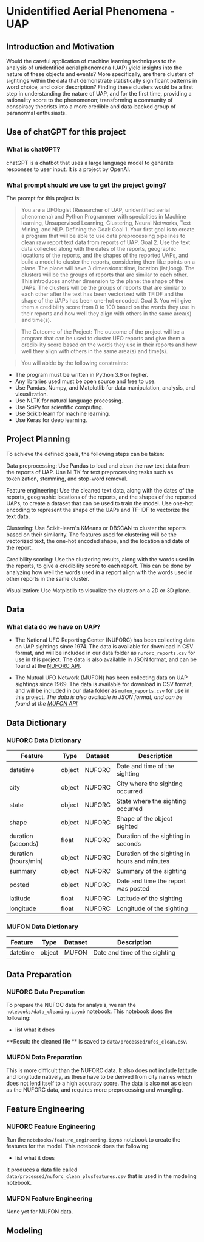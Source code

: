 # Unidentified Aerial Phenomena - UAP

## Introduction and Motivation
Would the careful application of machine learning techniques to the analysis of unidentified aerial phenomena (UAP) yield insights into the nature of these objects and events? More specifically, are there clusters of sightings within the data that demonstrate statistically significant patterns in word choice, and color description? Finding these clusters would be a first step in understanding the nature of UAP, and for the first time, providing a rationality score to the phenomenon; transforming a community of conspiracy theorists into a more credible and data-backed group of paranormal enthusiasts.

## Use of chatGPT for this project

### What is chatGPT?

chatGPT is a chatbot that uses a large language model to generate responses to user input. It is a project by OpenAI.

### What prompt should we use to get the project going?

The prompt for this project is:

> You are a UFOlogist (Researcher of UAP, unidentified aerial phenomena) and Python Programmer with specialities in Machine learning, Unsupervised Learning, Clustering, Neural Networks, Text Mining, and NLP.
> Defining the Goal:
> Goal 1. Your first goal is to create a program that will be able to use data preprocessing pipelines to clean raw report text data from reports of UAP.
> Goal 2. Use the text data collected along with the dates of the reports, geographic locations of the reports, and the shapes of the reported UAPs, and build a model to cluster the reports, considering them like points on a plane. The plane will have 3 dimensions: time, location (lat,long). The clusters will be the groups of reports that are similar to each other. This introduces another dimension to the plane: the shape of the UAPs. The clusters will be the groups of reports that are similar to each other after the text has been vectorized with TFIDF and the shape of the UAPs has been one-hot encoded.
> Goal 3. You will give them a credibility score from 0 to 100 based on the words they use in their reports and how well they align with others in the same area(s) and time(s).

> The Outcome of the Project: The outcome of the project will be a program that can be used to cluster UFO reports and give them a credibility score based on the words they use in their reports and how well they align with others in the same area(s) and time(s).

> You will abide by the following constraints:
* The program must be written in Python 3.6 or higher.
* Any libraries used must be open source and free to use.
* Use Pandas, Numpy, and Matplotlib for data manipulation, analysis, and visualization.
* Use NLTK for natural language processing.
* Use SciPy for scientific computing.
* Use Scikit-learn for machine learning.
* Use Keras for deep learning.

## Project Planning

To achieve the defined goals, the following steps can be taken:

Data preprocessing: Use Pandas to load and clean the raw text data from the reports of UAP. Use NLTK for text preprocessing tasks such as tokenization, stemming, and stop-word removal.

Feature engineering: Use the cleaned text data, along with the dates of the reports, geographic locations of the reports, and the shapes of the reported UAPs, to create a dataset that can be used to train the model. Use one-hot encoding to represent the shape of the UAPs and TF-IDF to vectorize the text data.

Clustering: Use Scikit-learn's KMeans or DBSCAN to cluster the reports based on their similarity. The features used for clustering will be the vectorized text, the one-hot encoded shape, and the location and date of the report.

Credibility scoring: Use the clustering results, along with the words used in the reports, to give a credibility score to each report. This can be done by analyzing how well the words used in a report align with the words used in other reports in the same cluster.

Visualization: Use Matplotlib to visualize the clusters on a 2D or 3D plane.


## Data

### What data do we have on UAP?

* The National UFO Reporting Center (NUFORC) has been collecting data on UAP sightings since 1974. The data is available for download in CSV format, and will be included in our data folder as `nuforc_reports.csv` for use in this project. The data is also available in JSON format, and can be found at the [NUFORC API](https://www.nuforc.org/webreports.html).

* The Mutual UFO Network (MUFON) has been collecting data on UAP sightings since 1969. The data is available for download in CSV format, and will be included in our data folder as `mufon_reports.csv` for use in this project. *The data is also available in JSON format, and can be found at the [MUFON API](https://api.mufon.com/).*

## Data Dictionary

### NUFORC Data Dictionary

|Feature|Type|Dataset|Description|
|---|---|---|---|
|datetime|object|NUFORC|Date and time of the sighting|
| city|object|NUFORC|City where the sighting occurred|
| state|object|NUFORC|State where the sighting occurred|
| shape|object|NUFORC|Shape of the object sighted|
| duration (seconds)|float|NUFORC|Duration of the sighting in seconds|
| duration (hours/min)|object|NUFORC|Duration of the sighting in hours and minutes|
| summary|object|NUFORC|Summary of the sighting|
| posted|object|NUFORC|Date and time the report was posted|
| latitude|float|NUFORC|Latitude of the sighting|
| longitude|float|NUFORC|Longitude of the sighting|


### MUFON Data Dictionary

|Feature|Type|Dataset|Description|
|---|---|---|---|
|datetime|object|MUFON|Date and time of the sighting|

## Data Preparation

### NUFORC Data Preparation

<!-- notebooks/data_cleaning.ipynb -->
To prepare the NUFOC data for analysis, we ran the `notebooks/data_cleaning.ipynb` notebook. This notebook does the following:

* list what it does

**Result: the cleaned file ** is saved to `data/processed/ufos_clean.csv`.

### MUFON Data Preparation

This is more difficult than the NUFORC data. It also does not include latitude and longitude natively, as these have to be derived from city names which does not lend itself to a high accuracy score. The data is also not as clean as the NUFORC data, and requires more preprocessing and wrangling.

## Feature Engineering

### NUFORC Feature Engineering

Run the `notebooks/feature_engineering.ipynb` notebook to create the features for the model. This notebook does the following:

* list what it does

It produces a data file called `data/processed/nuforc_clean_plusfeatures.csv` that is used in the modeling notebook.

### MUFON Feature Engineering

None yet for MUFON data.

## Modeling
